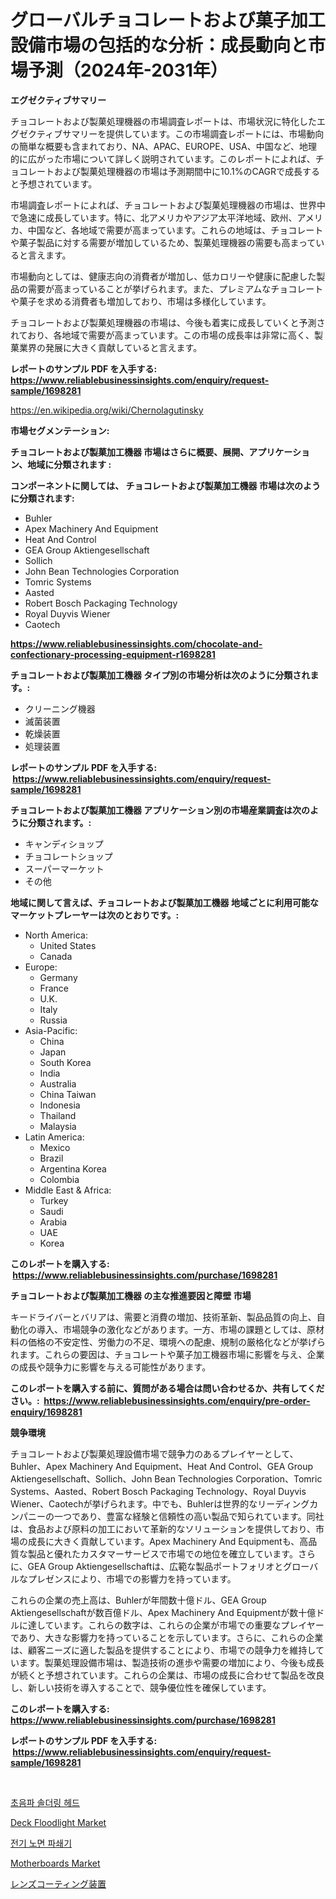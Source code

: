 <p><h1>グローバルチョコレートおよび菓子加工設備市場の包括的な分析：成長動向と市場予測（2024年-2031年）</h1></p><p><strong>エグゼクティブサマリー</strong></p>
<p><p>チョコレートおよび製菓処理機器の市場調査レポートは、市場状況に特化したエグゼクティブサマリーを提供しています。この市場調査レポートには、市場動向の簡単な概要も含まれており、NA、APAC、EUROPE、USA、中国など、地理的に広がった市場について詳しく説明されています。このレポートによれば、チョコレートおよび製菓処理機器の市場は予測期間中に10.1%のCAGRで成長すると予想されています。</p><p>市場調査レポートによれば、チョコレートおよび製菓処理機器の市場は、世界中で急速に成長しています。特に、北アメリカやアジア太平洋地域、欧州、アメリカ、中国など、各地域で需要が高まっています。これらの地域は、チョコレートや菓子製品に対する需要が増加しているため、製菓処理機器の需要も高まっていると言えます。</p><p>市場動向としては、健康志向の消費者が増加し、低カロリーや健康に配慮した製品の需要が高まっていることが挙げられます。また、プレミアムなチョコレートや菓子を求める消費者も増加しており、市場は多様化しています。</p><p>チョコレートおよび製菓処理機器の市場は、今後も着実に成長していくと予測されており、各地域で需要が高まっています。この市場の成長率は非常に高く、製菓業界の発展に大きく貢献していると言えます。</p></p>
<p><strong>レポートのサンプル PDF を入手する: <a href="https://www.reliablebusinessinsights.com/enquiry/request-sample/1698281">https://www.reliablebusinessinsights.com/enquiry/request-sample/1698281</a></strong></p>
<p><a href="https://en.wikipedia.org/wiki/Chernolagutinsky">https://en.wikipedia.org/wiki/Chernolagutinsky</a></p>
<p><strong>市場セグメンテーション:</strong></p>
<p><strong> チョコレートおよび製菓加工機器 市場はさらに概要、展開、アプリケーション、地域に分類されます :</strong></p>
<p><strong>コンポーネントに関しては、 チョコレートおよび製菓加工機器 市場は次のように分類されます: &nbsp;</strong></p>
<p><ul><li>Buhler</li><li>Apex Machinery And Equipment</li><li>Heat And Control</li><li>GEA Group Aktiengesellschaft</li><li>Sollich</li><li>John Bean Technologies Corporation</li><li>Tomric Systems</li><li>Aasted</li><li>Robert Bosch Packaging Technology</li><li>Royal Duyvis Wiener</li><li>Caotech</li></ul></p>
<p><strong><a href="https://www.reliablebusinessinsights.com/chocolate-and-confectionary-processing-equipment-r1698281">https://www.reliablebusinessinsights.com/chocolate-and-confectionary-processing-equipment-r1698281</a></strong></p>
<p><strong> チョコレートおよび製菓加工機器 タイプ別の市場分析は次のように分類されます。:</strong></p>
<p><ul><li>クリーニング機器</li><li>滅菌装置</li><li>乾燥装置</li><li>処理装置</li></ul></p>
<p><strong>レポートのサンプル PDF を入手する: &nbsp;<a href="https://www.reliablebusinessinsights.com/enquiry/request-sample/1698281">https://www.reliablebusinessinsights.com/enquiry/request-sample/1698281</a></strong></p>
<p><strong> チョコレートおよび製菓加工機器 アプリケーション別の市場産業調査は次のように分類されます。:</strong></p>
<p><ul><li>キャンディショップ</li><li>チョコレートショップ</li><li>スーパーマーケット</li><li>その他</li></ul></p>
<p><strong>地域に関して言えば、チョコレートおよび製菓加工機器 地域ごとに利用可能なマーケットプレーヤーは次のとおりです。:</strong></p>
<p><ul>
    <li>
        North America:
        <ul>
            <li>United States</li>
            <li>Canada</li>
        </ul>
    </li>
    <li>
        Europe:
        <ul>
            <li>Germany</li>
            <li>France</li>
            <li>U.K.</li>
            <li>Italy</li>
            <li>Russia</li>
        </ul>
    </li>
    <li>
        Asia-Pacific:
        <ul>
            <li>China</li>
            <li>Japan</li>
            <li>South Korea</li>
            <li>India</li>
            <li>Australia</li>
            <li>China Taiwan</li>
            <li>Indonesia</li>
            <li>Thailand</li>
            <li>Malaysia</li>
        </ul>
    </li>
    <li>
        Latin America:
        <ul>
            <li>Mexico</li>
            <li>Brazil</li>
            <li>Argentina Korea</li>
            <li>Colombia</li>
        </ul>
    </li>
    <li>
        Middle East & Africa:
        <ul>
            <li>Turkey</li>
            <li>Saudi</li>
            <li>Arabia</li>
            <li>UAE</li>
            <li>Korea</li>
        </ul>
    </li>
    </ul></p>
<p><strong>このレポートを購入する: &nbsp;<a href="https://www.reliablebusinessinsights.com/purchase/1698281">https://www.reliablebusinessinsights.com/purchase/1698281</a></strong></p>
<p><strong>チョコレートおよび製菓加工機器 の主な推進要因と障壁 市場</strong></p>
<p><p>キードライバーとバリアは、需要と消費の増加、技術革新、製品品質の向上、自動化の導入、市場競争の激化などがあります。一方、市場の課題としては、原材料の価格の不安定性、労働力の不足、環境への配慮、規制の厳格化などが挙げられます。これらの要因は、チョコレートや菓子加工機器市場に影響を与え、企業の成長や競争力に影響を与える可能性があります。</p></p>
<p><strong>このレポートを購入する前に、質問がある場合は問い合わせるか、共有してください。:&nbsp; <a href="https://www.reliablebusinessinsights.com/enquiry/pre-order-enquiry/1698281">https://www.reliablebusinessinsights.com/enquiry/pre-order-enquiry/1698281</a></strong></p>
<p><strong>競争環境</strong></p>
<p><p>チョコレートおよび製菓処理設備市場で競争力のあるプレイヤーとして、Buhler、Apex Machinery And Equipment、Heat And Control、GEA Group Aktiengesellschaft、Sollich、John Bean Technologies Corporation、Tomric Systems、Aasted、Robert Bosch Packaging Technology、Royal Duyvis Wiener、Caotechが挙げられます。中でも、Buhlerは世界的なリーディングカンパニーの一つであり、豊富な経験と信頼性の高い製品で知られています。同社は、食品および原料の加工において革新的なソリューションを提供しており、市場の成長に大きく貢献しています。Apex Machinery And Equipmentも、高品質な製品と優れたカスタマーサービスで市場での地位を確立しています。さらに、GEA Group Aktiengesellschaftは、広範な製品ポートフォリオとグローバルなプレゼンスにより、市場での影響力を持っています。</p><p>これらの企業の売上高は、Buhlerが年間数十億ドル、GEA Group Aktiengesellschaftが数百億ドル、Apex Machinery And Equipmentが数十億ドルに達しています。これらの数字は、これらの企業が市場での重要なプレイヤーであり、大きな影響力を持っていることを示しています。さらに、これらの企業は、顧客ニーズに適した製品を提供することにより、市場での競争力を維持しています。製菓処理設備市場は、製造技術の進歩や需要の増加により、今後も成長が続くと予想されています。これらの企業は、市場の成長に合わせて製品を改良し、新しい技術を導入することで、競争優位性を確保しています。</p></p>
<p><strong>このレポートを購入する: &nbsp; <a href="https://www.reliablebusinessinsights.com/purchase/1698281">https://www.reliablebusinessinsights.com/purchase/1698281</a></strong></p>
<p><strong>レポートのサンプル PDF を入手する: &nbsp;<a href="https://www.reliablebusinessinsights.com/enquiry/request-sample/1698281">https://www.reliablebusinessinsights.com/enquiry/request-sample/1698281</a></strong><strong></strong></p>
<p>&nbsp;</p>
<p><p><a href="https://github.com/Nicolasrown5/Market-Research-Report-List-1/blob/main/6223318159072.md">초음파 솔더링 헤드</a></p><p><a href="https://issuu.com/reportprime-2/docs/deck-floodlight-market-size-2030.pptx">Deck Floodlight Market</a></p><p><a href="https://github.com/rcabello548/Market-Research-Report-List-2/blob/main/8944569159071.md">전기 노면 파쇄기</a></p><p><a href="https://github.com/LiamDavis60/Market-Research-Report-List-1/blob/main/motherboards-market.md">Motherboards Market</a></p><p><a href="https://github.com/schmahlson/Market-Research-Report-List-2/blob/main/1886650149337.md">レンズコーティング装置</a></p></p>